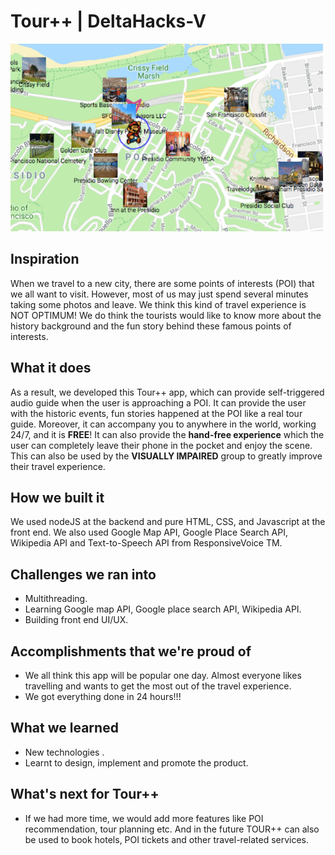 # Tour++ | DeltaHacks-V
<img src="https://github.com/SSShawnJ/DeltaHacks-V/blob/master/Tour++.png" width="500" height="300"/>

## Inspiration
When we travel to a new city, there are some points of interests (POI) that we all want to visit. However, most of us may just spend several minutes taking some photos and leave. We think this kind of travel experience is NOT OPTIMUM! We do think the tourists would like to know more about the history background and the fun story behind these famous points of interests. 

## What it does
 As a result, we developed this Tour++ app, which can provide self-triggered audio guide when the user is approaching a POI. It can provide the user with the historic events, fun stories happened at the POI like a real tour guide. Moreover, it can accompany you to anywhere in the world, working 24/7, and it is **FREE**! It can also provide the **hand-free experience** which the user can completely leave their phone in the pocket and enjoy the scene. This can also be used by the **VISUALLY IMPAIRED** group to greatly improve their travel experience.

## How we built it
We used nodeJS at the backend and pure HTML, CSS, and Javascript at the front end. We also used Google Map API, Google Place Search API, Wikipedia API and Text-to-Speech API from ResponsiveVoice TM.

## Challenges we ran into
- Multithreading.
- Learning Google map API, Google place search API, Wikipedia API.
- Building front end UI/UX.

## Accomplishments that we're proud of
- We all think this app will be popular one day. Almost everyone likes travelling and wants to get the most out of the travel experience.
- We got everything done in 24 hours!!! 

## What we learned
- New technologies .
- Learnt to design, implement and promote the product.

## What's next for Tour++
- If we had more time, we would add more features like POI recommendation, tour planning etc. And in the future TOUR++ can also be used to book hotels, POI tickets and other travel-related services.
